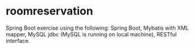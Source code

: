 # roomreservation

Spring Boot exercise using the following:
Spring Boot,
Mybatis with XML mapper,
MySQL jdbc (MySQL is running on local machine),
RESTful interface.

